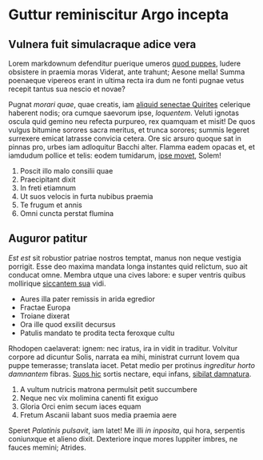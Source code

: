 # Guttur reminiscitur Argo incepta

## Vulnera fuit simulacraque adice vera

Lorem markdownum defenditur puerique umeros [quod
puppes](http://www.lipsum.com/), ludere obsistere in praemia moras Viderat, ante
trahunt; Aesone mella! Summa poenaeque vipereos erant in ultima recta ira dum ne
fonti pugnae vetus recepit tantus sua nescio et novae?

Pugnat *morari quae*, quae creatis, iam [aliquid senectae
Quirites](http://www.uselessaccount.com/) celerique haberent nodis; ora cumque
saevorum ipse, *loquentem*. Veluti ignotas oscula quid gemino neu refecta
purpureo, rex quamquam et misit! De quos vulgus bitumine sorores sacra meritus,
et trunca sorores; summis legeret surrexere emicat latrasse convicia cetera. Ore
sic arsuro quoque sat in pinnas pro, urbes iam adloquitur Bacchi alter. Flamma
eadem opacas et, et iamdudum pollice et telis: eodem tumidarum, [ipse
movet](http://www.mozilla.org/), Solem!

1. Poscit illo malo consilii quae
2. Praecipitant dixit
3. In freti etiamnum
4. Ut suos velocis in furta nubibus praemia
5. Te frugum et annis
6. Omni cuncta perstat flumina

## Auguror patitur

*Est est* sit robustior patriae nostros temptat, manus non neque vestigia
porrigit. Esse deo maxima mandata longa instantes quid relictum, suo ait
conducat omne. Membra utque una cives labore: e super ventris quibus mollirique
[siccantem sua](http://www.reddit.com/r/haskell) vidi.

- Aures illa pater remissis in arida egredior
- Fractae Europa
- Troiane dixerat
- Ora ille quod exsilit decursus
- Patulis mandato te prodita tecta feroxque cultu

Rhodopen caelaverat: ignem: nec iratus, ira in vidit in traditur. Volvitur
corpore ad dicuntur Solis, narrata ea mihi, ministrat currunt Iovem qua puppe
temerasse; translata iacet. Petat medio per protinus *ingreditur horto
damnantem* fibras. [Suos hic](http://www.thesecretofinvisibility.com/) sortis
nectare, equi infans, [sibilat
damnatura](http://html9responsiveboilerstrapjs.com/).

1. A vultum nutricis matrona permulsit petit succumbere
2. Neque nec vix molimina canenti fit exiguo
3. Gloria Orci enim secum iaces equam
4. Fretum Ascanii labant suos media praemia aere

Speret *Palatinis pulsavit*, iam latet! Me illi *in inposita*, qui hora,
serpentis coniunxque et alieno dixit. Dexteriore inque mores Iuppiter imbres, ne
fauces memini; Atrides.

[Suos hic]: http://www.thesecretofinvisibility.com/
[aliquid senectae Quirites]: http://www.uselessaccount.com/
[ipse movet]: http://www.mozilla.org/
[quod puppes]: http://www.lipsum.com/
[sibilat damnatura]: http://html9responsiveboilerstrapjs.com/
[siccantem sua]: http://www.reddit.com/r/haskell
